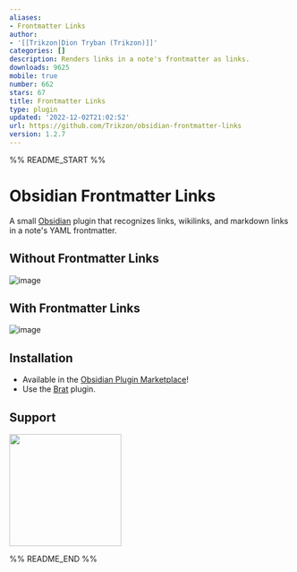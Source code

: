 ```yaml
---
aliases:
- Frontmatter Links
author:
- '[[Trikzon|Dion Tryban (Trikzon)]]'
categories: []
description: Renders links in a note's frontmatter as links.
downloads: 9625
mobile: true
number: 662
stars: 67
title: Frontmatter Links
type: plugin
updated: '2022-12-02T21:02:52'
url: https://github.com/Trikzon/obsidian-frontmatter-links
version: 1.2.7
---
```


%% README_START %%

# Obsidian Frontmatter Links
A small [Obsidian](https://obsidian.md/) plugin that recognizes links, wikilinks, and markdown links in a note's YAML frontmatter.

## Without Frontmatter Links
![image](https://user-images.githubusercontent.com/29845000/201154400-5578fd30-cdba-48e2-8904-3f3ce9533d10.png)

## With Frontmatter Links
![image](https://user-images.githubusercontent.com/29845000/201154480-00c71a82-12f4-450a-b00c-8d643b014b05.png)

## Installation
- Available in the [Obsidian Plugin Marketplace](https://obsidian.md/plugins?id=frontmatter-links)!
- Use the [Brat](https://github.com/TfTHacker/obsidian42-brat) plugin.

## Support
[<img src="https://user-images.githubusercontent.com/14358394/115450238-f39e8100-a21b-11eb-89d0-fa4b82cdbce8.png" width="200">](https://ko-fi.com/trikzon)


%% README_END %%